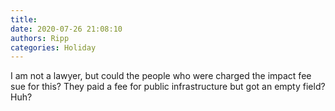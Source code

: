 ```yaml
---
title: 
date: 2020-07-26 21:08:10
authors: Ripp
categories: Holiday
---
```


 I am not a lawyer, but could the people who were charged the impact fee sue for this?  They paid a fee for public infrastructure but got an empty field?  Huh?